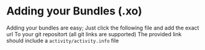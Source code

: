 # Adding your Bundles (.xo)
Adding your bundles are easy; Just click the following file and add the exact url 
To your git repositort (all git links are supported)
The provided link should include a `activity/activity.info` file
